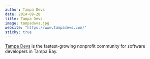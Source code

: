 ```yaml
---
author: Tampa Devs
date: 2014-09-28
title: Tampa Devs
image: tampadevs.jpg
website: "https://www.tampadevs.com/"
sticky: true
---
```


[Tampa Devs](https://www.tampadevs.com/) is the fastest-growing nonprofit community for software developers in Tampa Bay.
